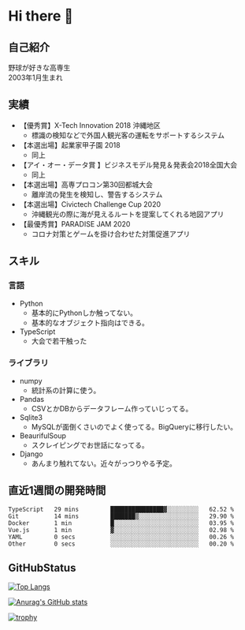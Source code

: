 # Hi there 👋
## 自己紹介
野球が好きな高専生  
2003年1月生まれ

## 実績
- 【優秀賞】X-Tech Innovation 2018 沖縄地区
  - 標識の検知などで外国人観光客の運転をサポートするシステム  
- 【本選出場】起業家甲子園 2018
  - 同上
- 【アイ・オー・データ賞	】ビジネスモデル発見＆発表会2018全国大会
  - 同上
- 【本選出場】高専プロコン第30回都城大会
  - 離岸流の発生を検知し、警告するシステム
- 【本選出場】Civictech Challenge Cup 2020
  - 沖縄観光の際に海が見えるルートを提案してくれる地図アプリ
- 【最優秀賞】PARADISE JAM 2020
  - コロナ対策とゲームを掛け合わせた対策促進アプリ

## スキル
### 言語
- Python
  - 基本的にPythonしか触ってない。
  - 基本的なオブジェクト指向はできる。
- TypeScript
  - 大会で若干触った
### ライブラリ
- numpy
  - 統計系の計算に使う。
- Pandas
  - CSVとかDBからデータフレーム作っていじってる。
- Sqlite3
  - MySQLが面倒くさいのでよく使ってる。BigQueryに移行したい。
- BeaurifulSoup
  - スクレイピングでお世話になってる。
- Django
  - あんまり触れてない。近々がっつりやる予定。

## 直近1週間の開発時間
<!--START_SECTION:waka-->

```text
TypeScript   29 mins         ███████████████▓░░░░░░░░░   62.52 %
Git          14 mins         ███████▒░░░░░░░░░░░░░░░░░   29.90 %
Docker       1 min           █░░░░░░░░░░░░░░░░░░░░░░░░   03.95 %
Vue.js       1 min           ▓░░░░░░░░░░░░░░░░░░░░░░░░   02.98 %
YAML         0 secs          ░░░░░░░░░░░░░░░░░░░░░░░░░   00.26 %
Other        0 secs          ░░░░░░░░░░░░░░░░░░░░░░░░░   00.20 %
```

<!--END_SECTION:waka-->

## GitHubStatus
[![Top Langs](https://github-readme-stats.vercel.app/api/top-langs/?username=hundo303)](https://github.com/anuraghazra/github-readme-stats)

[![Anurag's GitHub stats](https://github-readme-stats.vercel.app/api?username=hundo303)](https://github.com/anuraghazra/github-readme-stats)

[![trophy](https://github-profile-trophy.vercel.app/?username=hundo303)](https://github.com/ryo-ma/github-profile-trophy)


